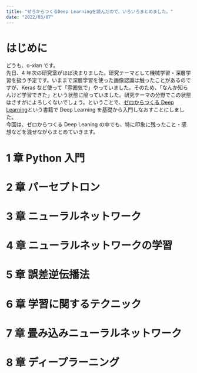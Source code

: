 ```yaml
---
title: "ぜろからつくるDeep Learningを読んだので、いろいろまとめました。"
date: "2022/03/07"
---
```


# はじめに

どうも、o-xian です。  
先日、4 年次の研究室がほぼ決まりました。研究テーマとして機械学習・深層学習を扱う予定です。いままで深層学習を使った画像認識は触ったことがあるのですが、Keras など使って「雰囲気で」やっていました。そのため、「なんか知らんけど学習できた」という状態に陥っていました。研究テーマの分野でこの状態はさすがによろしくないでしょう。ということで、[ゼロからつくる Deep Learning]()という書籍で Deep Learning を基礎から入門しなおすことにしました。  
今回は、ゼロからつくる Deep Leaning の中でも、特に印象に残ったこと・感想などを混ぜながらまとめていきます。

# 1 章 Python 入門

# 2 章 パーセプトロン

# 3 章 ニューラルネットワーク

# 4 章 ニューラルネットワークの学習

# 5 章 誤差逆伝播法

# 6 章 学習に関するテクニック

# 7 章 畳み込みニューラルネットワーク

# 8 章 ディープラーニング
